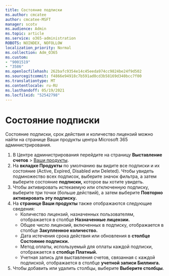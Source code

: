 ```yaml
---
title: Состояние подписки
ms.author: cmcatee
author: cmcatee-MSFT
manager: scotv
ms.audience: Admin
ms.topic: article
ms.service: o365-administration
ROBOTS: NOINDEX, NOFOLLOW
localization_priority: Normal
ms.collection: Adm_O365
ms.custom:
- "9001519"
- "3586"
ms.openlocfilehash: 262bafc9354e14c45eeda974cc9824be24f9d502
ms.sourcegitcommit: f4866e94918c7b591ad0cd3b58169d340bcc7f00
ms.translationtype: MT
ms.contentlocale: ru-RU
ms.lasthandoff: 05/19/2021
ms.locfileid: "52542798"
---
```

# <a name="subscription-status"></a>Состояние подписки

Состояние подписки, срок действия и количество лицензий  можно найти на странице Ваши продукты центра Microsoft 365 администрирования.

1. В Центре администрирования перейдите на страницу **Выставление счетов** > [Ваши продукты](https://go.microsoft.com/fwlink/p/?linkid=842054).
2. На **вкладке Продукты** по умолчанию вы видите все подписки и их состояние (Active, Expired, Disabled или Deleted). Чтобы увидеть подмножество всех подписок, выберите значок фильтра, а затем выберите состояние **подписки,** которое вы хотите увидеть.
3. Чтобы активировать истекаемую или отключенную подписку, выберите три точки (больше действий), а затем выберите **Повторно активировать эту подписку.**
4. На **странице Ваши продукты** также отображаются следующие сведения:
    - Количество лицензий, назначенных пользователям, отображается в столбце **Назначенные лицензии.**
    - Общее число лицензий, включенных в подписку, отображается в столбце **Закупленное количество.**
    - Дата истечения срока действия или обновления в **столбце Состояние подписки.**
    - Метод оплаты, используемый для оплаты каждой подписки, отображается в **столбце Платный.**
    - Учетная запись для выставления счетов, связанная с каждой подпиской, отображается в столбце **учетной записи Биллинга.**
5. Чтобы добавить или удалить столбцы, выберите **Выберите столбцы**.